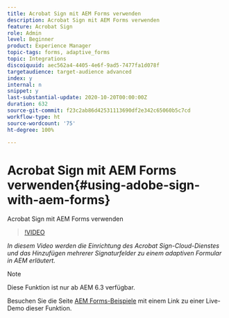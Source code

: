 ```yaml
---
title: Acrobat Sign mit AEM Forms verwenden
description: Acrobat Sign mit AEM Forms verwenden
feature: Acrobat Sign
role: Admin
level: Beginner
product: Experience Manager
topic-tags: forms, adaptive_forms
topic: Integrations
discoiquuid: aec562a4-4405-4e6f-9ad5-7477fa1d078f
targetaudience: target-audience advanced
index: y
internal: n
snippet: y
last-substantial-update: 2020-10-20T00:00:00Z
duration: 632
source-git-commit: f23c2ab86d42531113690df2e342c65060b5c7cd
workflow-type: ht
source-wordcount: '75'
ht-degree: 100%

---
```



# Acrobat Sign mit AEM Forms verwenden{#using-adobe-sign-with-aem-forms}

Acrobat Sign mit AEM Forms verwenden

>[!VIDEO](https://video.tv.adobe.com/v/18696?quality=12&learn=on)

*In diesem Video werden die Einrichtung des Acrobat Sign-Cloud-Dienstes und das Hinzufügen mehrerer Signaturfelder zu einem adaptiven Formular in AEM erläutert.*

>[!NOTE]
>
>Diese Funktion ist nur ab AEM 6.3 verfügbar.

Besuchen Sie die Seite [AEM Forms-Beispiele](https://forms.enablementadobe.com/content/samples/samples.html?query=0#formsandsign) mit einem Link zu einer Live-Demo dieser Funktion.
